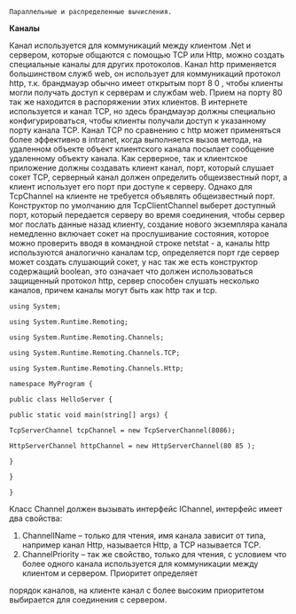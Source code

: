 ```
Параллельные и распределенные вычисления.
```
**Каналы**

Канал используется для коммуникаций между клиентом .Net и сервером, которые общаются с
помощью TCP или Http, можно создать специальные каналы для других протоколов. Канал http
применяется большинством служб web, он использует для коммуникаций протокол http, т.к.
брандмауэр обычно имеет открытым порт 8 0 , чтобы клиенты могли получать доступ к серверам и
службам web. Прием на порту 80 так же находится в распоряжении этих клиентов. В интернете
используется и канал TCP, но здесь брандмауэр должны специально конфигурироваться, чтобы
клиенты получали доступ к указанному порту канала TCP. Канал TCP по сравнению с http может
применяться более эффективно в intranet, когда выполняется вызов метода, на удаленном
объекте объект клиентского канала посылает сообщение удаленному объекту канала. Как
серверное, так и клиентское приложение должны создавать клиент канал, порт, который слушает
сокет TCP, серверный канал должен определить общеизвестный порт, а клиент использует его
порт при доступе к серверу. Однако для TcpChannel на клиенте не требуется объявлять
общеизвестный порт. Конструктор по умолчанию для TcpClientChannel выберет доступный порт,
который передается серверу во время соединения, чтобы сервер мог послать данные назад
клиенту, создание нового экземпляра канала немедленно включает сокет на прослушивание
состояния, которое можно проверить вводя в командной строке netstat - a, каналы http
используются аналогично каналам tcp, определяется порт где сервер может создать слушающий
сокет, у нас так же есть конструктор содержащий boolean, это означает что должен использоваться
защищенный протокол http, сервер способен слушать несколько каналов, причем каналы могут
быть как http так и tcp.

```
using System;

using System.Runtime.Remoting;

using System.Runtime.Remoting.Channels;

using System.Runtime.Remoting.Channels.TCP;

using System.Runtime.Remoting.Channels.Http;

namespace MyProgram {

public class HelloServer {

public static void main(string[] args) {

TcpServerChannel tcpChannel = new TcpServerChannel(8086);

HttpServerChannel httpChannel = new HttpServerChannel(80 85 );

}

}

}
```

Класс Channel должен вызывать интерфейс IChannel, интерфейс имеет два свойства:

1. ChannelIName – только для чтения, имя канала зависит от типа, например канал Http,
    называется Http, а TCP называется TCP.
2. ChannelPriority – так же свойство, только для чтения, с условием что более одного канала
    используется для коммуникации между клиентом и сервером. Приоритет определяет


порядок каналов, на клиенте канал с более высоким приоритетом выбирается для
соединения с сервером.


